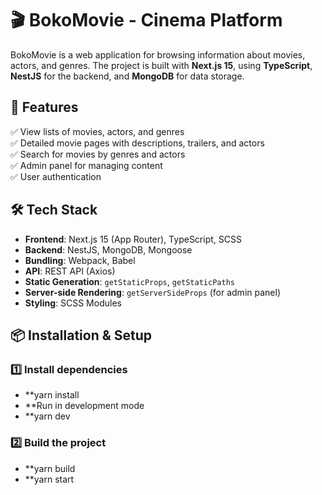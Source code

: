 # 🎬 BokoMovie - Cinema Platform

BokoMovie is a web application for browsing information about movies, actors, and genres. The project is built with **Next.js 15**, using **TypeScript**, **NestJS** for the backend, and **MongoDB** for data storage.

## 🚀 Features

✅ View lists of movies, actors, and genres  
✅ Detailed movie pages with descriptions, trailers, and actors  
✅ Search for movies by genres and actors  
✅ Admin panel for managing content  
✅ User authentication  

## 🛠️ Tech Stack

- **Frontend**: Next.js 15 (App Router), TypeScript, SCSS  
- **Backend**: NestJS, MongoDB, Mongoose  
- **Bundling**: Webpack, Babel  
- **API**: REST API (Axios)  
- **Static Generation**: `getStaticProps`, `getStaticPaths`  
- **Server-side Rendering**: `getServerSideProps` (for admin panel)  
- **Styling**: SCSS Modules  




## 📦 Installation & Setup

### 1️⃣ Install dependencies
- **yarn install
- **Run in development mode
- **yarn dev

### 2️⃣ Build the project
- **yarn build
- **yarn start

